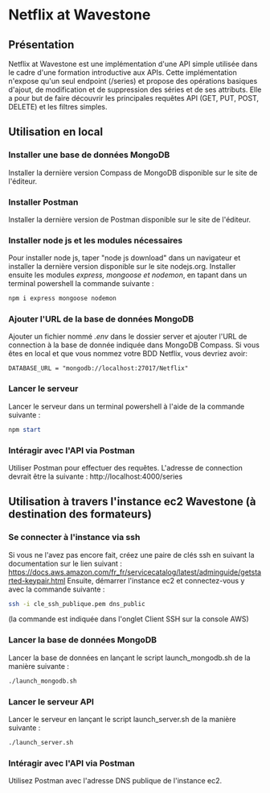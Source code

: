# Netflix at Wavestone
## Présentation
Netflix at Wavestone est une implémentation d'une API simple utilisée dans le cadre d'une formation introductive aux APIs. 
Cette implémentation n'expose qu'un seul endpoint (/series) et propose des opérations basiques d'ajout, de modification et de suppression des séries et de ses attributs.
Elle a pour but de faire découvrir les principales requêtes API (GET, PUT, POST, DELETE) et les filtres simples.

## Utilisation en local
### Installer une base de données MongoDB
Installer la dernière version Compass de MongoDB disponible sur le site de l'éditeur.

### Installer Postman
Installer la dernière version de Postman disponible sur le site de l'éditeur.

### Installer node js et les modules nécessaires
Pour installer node js, taper "node js download" dans un navigateur et installer la dernière version disponible sur le site nodejs.org.
Installer ensuite les modules *express, mongoose et nodemon*, en tapant dans un terminal powershell la commande suivante :
```powershell
npm i express mongoose nodemon
```

### Ajouter l'URL de la base de données MongoDB
Ajouter un fichier nommé *.env* dans le dossier server et ajouter l'URL de connection à la base de donnée indiquée dans MongoDB Compass.
Si vous êtes en local et que vous nommez votre BDD Netflix, vous devriez avoir:
```nodejs
DATABASE_URL = "mongodb://localhost:27017/Netflix"
```

### Lancer le serveur
Lancer le serveur dans un terminal powershell à l'aide de la commande suivante :
```powershell
npm start
```

### Intéragir avec l'API via Postman
Utiliser Postman pour effectuer des requêtes. L'adresse de connection devrait être la suivante :
http://localhost:4000/series

## Utilisation à travers l'instance ec2 Wavestone (à destination des formateurs)
### Se connecter à l'instance via ssh
Si vous ne l'avez pas encore fait, créez une paire de clés ssh en suivant la documentation sur le lien suivant :
https://docs.aws.amazon.com/fr_fr/servicecatalog/latest/adminguide/getstarted-keypair.html
Ensuite, démarrer l'instance ec2 et connectez-vous y avec la commande suivante :
```bash
ssh -i cle_ssh_publique.pem dns_public
```
(la commande est indiquée dans l'onglet Client SSH sur la console AWS)

### Lancer la base de données MongoDB
Lancer la base de données en lançant le script launch_mongodb.sh de la manière suivante :
```bash
./launch_mongodb.sh
```

### Lancer le serveur API
Lancer le serveur en lançant le script launch_server.sh de la manière suivante :
```bash
./launch_server.sh
```

### Intéragir avec l'API via Postman
Utilisez Postman avec l'adresse DNS publique de l'instance ec2.